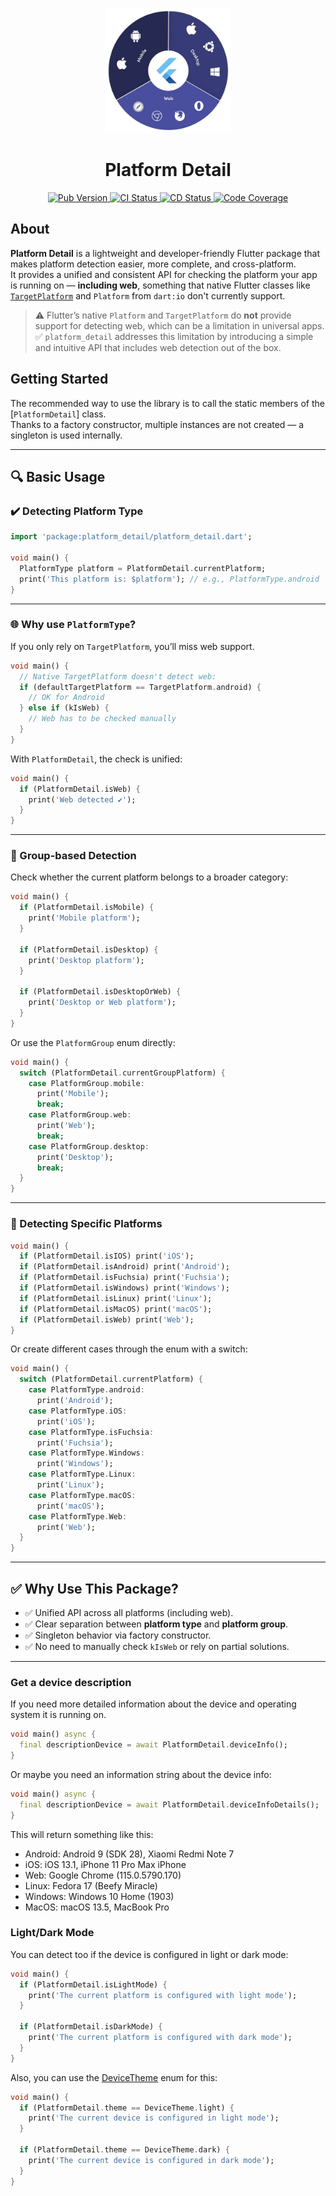 <p align="center">
  <a href="https://pub.dev/packages/platform_detail">
    <img src="https://raw.githubusercontent.com/vicajilau/platform_detail/main/.github/assets/platform_detail.png" height="200" alt="Platform Detail Logo">
  </a>
  <h1 align="center">Platform Detail</h1>
</p>

<p align="center">
  <a href="https://pub.dev/packages/platform_detail">
    <img src="https://img.shields.io/pub/v/platform_detail?label=pub.dev&labelColor=333940&logo=dart" alt="Pub Version">
  </a>
  <a href="https://github.com/vicajilau/platform_detail/actions/workflows/dart_analyze_unit_test.yml">
    <img src="https://img.shields.io/github/actions/workflow/status/vicajilau/platform_detail/dart_analyze_unit_test.yml?branch=main&label=CI&labelColor=333940&logo=github" alt="CI Status">
  </a>
  <a href="https://github.com/vicajilau/platform_detail/actions/workflows/publish_pub_dev.yml">
    <img src="https://img.shields.io/github/actions/workflow/status/vicajilau/platform_detail/publish_pub_dev.yml?label=CD&labelColor=333940&logo=github" alt="CD Status">
  </a>
  <a href="https://codecov.io/gh/vicajilau/platform_detail">
    <img src="https://img.shields.io/codecov/c/github/vicajilau/platform_detail?logo=codecov&logoColor=fff&labelColor=333940" alt="Code Coverage">
  </a>
</p>

## About

**Platform Detail** is a lightweight and developer-friendly Flutter package that makes platform detection easier, more complete, and cross-platform.  
It provides a unified and consistent API for checking the platform your app is running on — **including web**, something that native Flutter classes like [`TargetPlatform`](https://api.flutter.dev/flutter/foundation/TargetPlatform.html) and `Platform` from `dart:io` don't currently support.

> ⚠️ Flutter’s native `Platform` and `TargetPlatform` do **not** provide support for detecting web, which can be a limitation in universal apps.  
> ✅ `platform_detail` addresses this limitation by introducing a simple and intuitive API that includes web detection out of the box.

## Getting Started

The recommended way to use the library is to call the static members of the [`PlatformDetail`] class.  
Thanks to a factory constructor, multiple instances are not created — a singleton is used internally.

---

## 🔍 Basic Usage

### ✔️ Detecting Platform Type

```dart
import 'package:platform_detail/platform_detail.dart';

void main() {
  PlatformType platform = PlatformDetail.currentPlatform;
  print('This platform is: $platform'); // e.g., PlatformType.android
}
```

---

### 🌐 Why use `PlatformType`?

If you only rely on `TargetPlatform`, you’ll miss web support.

```dart
void main() {
  // Native TargetPlatform doesn't detect web:
  if (defaultTargetPlatform == TargetPlatform.android) {
    // OK for Android
  } else if (kIsWeb) {
    // Web has to be checked manually
  }
}
```

With `PlatformDetail`, the check is unified:

```dart
void main() {
  if (PlatformDetail.isWeb) {
    print('Web detected ✔️');
  }
}
```

---

### 🔎 Group-based Detection

Check whether the current platform belongs to a broader category:

```dart
void main() {
  if (PlatformDetail.isMobile) {
    print('Mobile platform');
  }

  if (PlatformDetail.isDesktop) {
    print('Desktop platform');
  }

  if (PlatformDetail.isDesktopOrWeb) {
    print('Desktop or Web platform');
  }
}
```

Or use the `PlatformGroup` enum directly:

```dart
void main() {
  switch (PlatformDetail.currentGroupPlatform) {
    case PlatformGroup.mobile:
      print('Mobile');
      break;
    case PlatformGroup.web:
      print('Web');
      break;
    case PlatformGroup.desktop:
      print('Desktop');
      break;
  }
}
```

---

### 🎯 Detecting Specific Platforms

```dart
void main() {
  if (PlatformDetail.isIOS) print('iOS');
  if (PlatformDetail.isAndroid) print('Android');
  if (PlatformDetail.isFuchsia) print('Fuchsia');
  if (PlatformDetail.isWindows) print('Windows');
  if (PlatformDetail.isLinux) print('Linux');
  if (PlatformDetail.isMacOS) print('macOS');
  if (PlatformDetail.isWeb) print('Web');
}
```

Or create different cases through the enum with a switch:

```dart
void main() {
  switch (PlatformDetail.currentPlatform) {
    case PlatformType.android:
      print('Android');
    case PlatformType.iOS:
      print('iOS');
    case PlatformType.isFuchsia:
      print('Fuchsia');
    case PlatformType.Windows:
      print('Windows');
    case PlatformType.Linux:
      print('Linux');
    case PlatformType.macOS:
      print('macOS');
    case PlatformType.Web:
      print('Web');
  }
}
```
---

## ✅ Why Use This Package?

- ✅ Unified API across all platforms (including web).
- ✅ Clear separation between **platform type** and **platform group**.
- ✅ Singleton behavior via factory constructor.
- ✅ No need to manually check `kIsWeb` or rely on partial solutions.

---

### Get a device description
If you need more detailed information about the device and operating system it is running on.
```dart
void main() async {
  final descriptionDevice = await PlatformDetail.deviceInfo();
}
```
Or maybe you need an information string about the device info:
```dart
void main() async {
  final descriptionDevice = await PlatformDetail.deviceInfoDetails();
}
```
This will return something like this:
- Android: Android 9 (SDK 28), Xiaomi Redmi Note 7
- iOS: iOS 13.1, iPhone 11 Pro Max iPhone
- Web: Google Chrome (115.0.5790.170)
- Linux: Fedora 17 (Beefy Miracle)
- Windows: Windows 10 Home (1903)
- MacOS: macOS 13.5, MacBook Pro

### Light/Dark Mode
You can detect too if the device is configured in light or dark mode:

```dart
void main() {
  if (PlatformDetail.isLightMode) {
    print('The current platform is configured with light mode');
  }

  if (PlatformDetail.isDarkMode) {
    print('The current platform is configured with dark mode');
  }
}
```

Also, you can use the [DeviceTheme] enum for this:

```dart
void main() {
  if (PlatformDetail.theme == DeviceTheme.light) {
    print('The current device is configured in light mode');
  }

  if (PlatformDetail.theme == DeviceTheme.dark) {
    print('The current device is configured in dark mode');
  }
}
```

[PlatformDetail]: https://github.com/vicajilau/platform_detail/blob/master/lib/src/platform_detail.dart
[PlatformGroup]: https://github.com/vicajilau/platform_detail/blob/master/lib/src/platform_group.dart
[DeviceTheme]: https://github.com/vicajilau/platform_detail/blob/master/lib/src/device_theme.dart
[PlatformType]: https://github.com/vicajilau/platform_detail/blob/master/lib/src/platform_type.dart